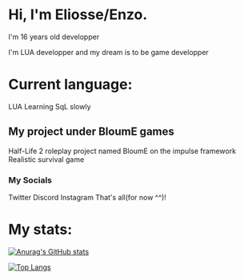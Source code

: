 # Hi, I'm Eliosse/Enzo.
I'm 16 years old developper

I'm LUA developper and my dream is to be game developper

# Current language:
LUA
Learning SqL slowly
## My project under BloumE games
Half-Life 2 roleplay project named BloumE on the impulse framework
Realistic survival game

### My Socials
Twitter
Discord
Instagram
That's all(for now ^^)!

# My stats:

[![Anurag's GitHub stats](https://github-readme-stats.vercel.app/api?username=EliosseX)](https://github.com/anuraghazra/github-readme-stats)

[![Top Langs](https://github-readme-stats.vercel.app/api/top-langs/?username=EliosseX&layout=compact&theme=vision-friendly-dark)](https://github.com/anuraghazra/github-readme-stats)

